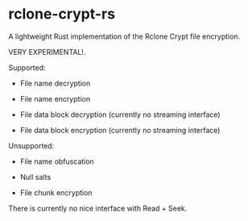 # rclone-crypt-rs

A lightweight Rust implementation of the Rclone Crypt file encryption.

VERY EXPERIMENTAL!.

Supported:

* File name decryption

* File name encryption

* File data block decryption (currently no streaming interface)

* File data block encryption (currently no streaming interface)

Unsupported:

* File name obfuscation

* Null salts

* File chunk encryption

There is currently no nice interface with Read + Seek.
